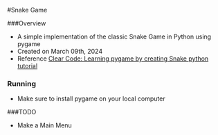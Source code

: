 #Snake Game

###Overview
- A simple implementation of the classic Snake Game in Python using pygame
- Created on March 09th, 2024
- Reference [Clear Code: Learning pygame by creating Snake python tutorial](https://youtu.be/QFvqStqPCRU?si=0FoCTqBwIV-oVMvA)

### Running
- Make sure to install pygame on your local computer


###TODO
- Make a Main Menu 
